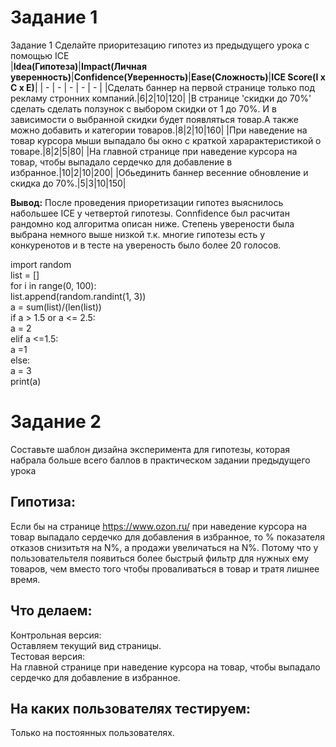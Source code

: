 # Задание 1
Задание 1 Сделайте приоритезацию гипотез из предыдущего урока с помощью ICE  
|**Idea(Гипотеза)**|**Impact(Личная уверенность)**|**Confidence(Уверенность)**|**Ease(Сложность)**|**ICE Score(I x C x E)**|
| - | - | - | - | - |
|Сделать баннер на первой странице только под рекламу стронних компаний.|6|2|10|120|
|В странице 'скидки до 70%' сделать сделать ползунок с выбором скидки от 1 до 70%. И в зависимости о выбранной скидки будет появляться товар.А также можно добавить и категории товаров.|8|2|10|160|
|При наведение на товар курсора мыши выпадало бы окно с краткой харарактеристикой о товаре.|8|2|5|80|
|На главной странице при наведение курсора на товар, чтобы выпадало сердечко для добавление в избранное.|10|2|10|200|
|Обьединить баннер весенние обновление и скидка до 70%.|5|3|10|150|  
  
  
**Вывод:** После проведения приоретизации гипотез выяснилось набольшее ICE у четвертой гипотезы. Connfidence был расчитан рандомно код алгоритма описан ниже. Степень уверености была выбрана немного выше низкой т.к. многие гипотезы есть у конкуренотов и в тесте на увереность было более 20 голосов.
  
import random  
list = []  
for i in range(0, 100):  
    list.append(random.randint(1, 3))  
a = sum(list)/(len(list))  
if a > 1.5 or a <= 2.5:  
    a = 2  
elif a <=1.5:  
    a =1  
else:  
     a = 3  
print(a)  
# Задание 2  
Составьте шаблон дизайна эксперимента для гипотезы, которая набрала больше всего баллов в практическом задании предыдущего урока


## **Гипотиза:**  
Если бы на странице https://www.ozon.ru/ при наведение курсора на товар выпадало сердечко для добавления в избранное, то % показателя отказов снизитьтя на N%, а продажи увеличаться на N%. Потому что у пользовательтеля появиться более быстрый фильтр для нужных ему товаров, чем вместо того чтобы проваливаться в товар и тратя лишнее время.  

## **Что делаем:**  
Контрольная версия:  
Оставляем текущий вид страницы.  
Тестовая версия:  
На главной странице при наведение курсора на товар, чтобы выпадало сердечко для добавление в избранное.
  
## **На каких пользователях тестируем:**
Только на постоянных пользователях. 
